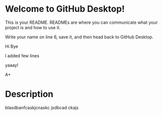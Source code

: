 # Welcome to GitHub Desktop!

This is your README. READMEs are where you can communicate what your project is and how to use it.

Write your name on line 6, save it, and then head back to GitHub Desktop.

Hi Bye

I added few lines

yaaay! 

A+

# Description

blasdbanfcaskjcnaskc jsdbcad ckajs
